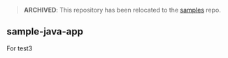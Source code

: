 > **ARCHIVED**: This repository has been relocated to the [samples](https://github.com/buildpack/samples/) repo.

## sample-java-app

For test3
